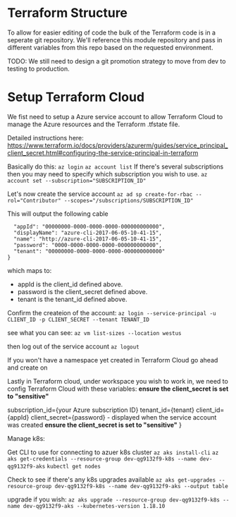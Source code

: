 # Terraform Structure
To allow for easier editing of code the bulk of the Terraform code is in a seperate git repository. We'll reference this module repository and pass in different variables from this repo based on the requested environment.

TODO: We still need to design a git promotion strategy to move from dev to testing to production.

# Setup Terraform Cloud
We fist need to setup a Azure service account to allow Terraform Cloud to manage the Azure resources and the Terraform .tfstate file.

Detailed instructions here:  https://www.terraform.io/docs/providers/azurerm/guides/service_principal_client_secret.html#configuring-the-service-principal-in-terraform

Basically do this:
`az login`
`az account list`
If there's several subscriptions then you may need to specify which subscription you wish to use.
`az account set --subscription="SUBSCRIPTION_ID"`

Let's now create the service account
`az ad sp create-for-rbac --rol="Contributor" --scopes="/subscriptions/SUBSCRIPTION_ID"`

This will output the following cable

```{
  "appId": "00000000-0000-0000-0000-000000000000",
  "displayName": "azure-cli-2017-06-05-10-41-15",
  "name": "http://azure-cli-2017-06-05-10-41-15",
  "password": "0000-0000-0000-0000-000000000000",
  "tenant": "00000000-0000-0000-0000-000000000000"
}
```

which maps to:
* appId is the client_id defined above.
* password is the client_secret defined above.
* tenant is the tenant_id defined above.


Confirm the createion of the account:
`az login --service-principal -u CLIENT_ID -p CLIENT_SECRET --tenant TENANT_ID`

see what you can see:
`az vm list-sizes --location westus`

then log out of the service account
`az logout`

If you won't have a namespace yet created in Terraform Cloud go ahead and create on

Lastly in Terraform cloud, under workspace you wish to work in, we need to config Terraform Cloud with these variables:
**ensure the client_secret is set to "sensitive"**

subscription_id={your Azure subscription ID}
tenant_id={tenant}
client_id={appId}
client_secret={password} - displayed when the service account was created **ensure the client_secret is set to "sensitive"**
}



Manage k8s:

Get CLI to use for connecting to azuer k8s cluster
`az aks install-cli`
`az aks get-credentials --resource-group dev-qg9132f9-k8s --name dev-qg9132f9-aks`
`kubectl get nodes`


Check to see if there's any k8s upgrades available
`az aks get-upgrades --resource-group dev-qg9132f9-k8s --name dev-qg9132f9-aks --output table `

upgrade if you wish:
`az aks upgrade --resource-group dev-qg9132f9-k8s --name dev-qg9132f9-aks --kubernetes-version 1.18.10`


